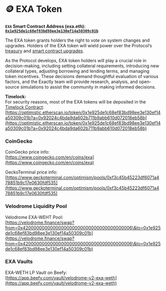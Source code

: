 # 🪙 EXA Token

**`EXA` Smart Contract Address (exa.eth):** [**`0x1e925de1c68ef83bd98ee3e130ef14a50309c01b`**](https://optimistic.etherscan.io/token/0x1e925de1c68ef83bd98ee3e130ef14a50309c01b)

The EXA token grants holders the right to vote on system changes and upgrades. Holders of the EXA token will wield power over the Protocol’s [treasury](https://docs.exact.ly/guides/parameters#b.-treasury-fee) and [smart contract upgrades](https://docs.exact.ly/security/access-control).

As the Protocol develops, EXA token holders will play a crucial role in decision-making, including setting collateral requirements, introducing new collateral types, adjusting borrowing and lending terms, and managing token incentives. These decisions demand thoughtful evaluation of various factors, and the Exactly team will provide research, analysis, and open-source simulations to assist the community in making informed decisions.

**Timelock:** \
For security reasons, most of the EXA tokens will be deposited in the [Timelock Contract](https://optimistic.etherscan.io/address/0x92024C4bDa9DA602b711B9AbB610d072018eb58b):\
[https://optimistic.etherscan.io/token/0x1e925de1c68ef83bd98ee3e130ef14a50309c01b?a=0x92024c4bda9da602b711b9abb610d072018eb58b](https://optimistic.etherscan.io/token/0x1e925de1c68ef83bd98ee3e130ef14a50309c01b?a=0x92024c4bda9da602b711b9abb610d072018eb58b)

### CoinGecko

CoinGecko price info: \
[https://www.coingecko.com/en/coins/exa](https://www.coingecko.com/en/coins/exa)

GeckoTerminal price info: [https://www.geckoterminal.com/optimism/pools/0xf3c45b45223df6071a478851b9c17e0630fdf535](https://www.geckoterminal.com/optimism/pools/0xf3c45b45223df6071a478851b9c17e0630fdf535)

### Velodrome Liquidity Pool

Velodrome EXA-WEHT Pool: \
[https://velodrome.finance/swap?from=0x4200000000000000000000000000000000000006\&to=0x1e925de1c68ef83bd98ee3e130ef14a50309c01b](https://velodrome.finance/swap?from=0x4200000000000000000000000000000000000006\&to=0x1e925de1c68ef83bd98ee3e130ef14a50309c01b)

### EXA Vaults

EXA-​WETH LP Vault on Beefy: \
[https://app.beefy.com/vault/velodrome-v2-exa-weth](https://app.beefy.com/vault/velodrome-v2-exa-weth)
